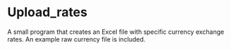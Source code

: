 # Upload_rates
A small program that creates an Excel file with specific currency exchange rates.
An example raw currency file is included.
